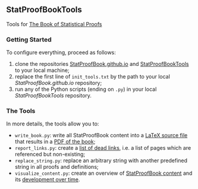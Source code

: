 ## StatProofBookTools

Tools for [The Book of Statistical Proofs](https://statproofbook.github.io/)

### Getting Started

To configure everything, proceed as follows:
1. clone the repositories [StatProofBook.github.io](https://github.com/StatProofBook/StatProofBook.github.io) and [StatProofBookTools](https://github.com/StatProofBook/StatProofBookTools) to your local machine;
2. replace the first line of `init_tools.txt` by the path to your local *StatProofBook.github.io* repository;
3. run any of the Python scripts (ending on `.py`) in your local *StatProofBookTools* repository.

### The Tools

In more details, the tools allow you to:
* `write_book.py`: write all StatProofBook content into a [LaTeX source file](https://github.com/StatProofBook/StatProofBookTools/blob/master/write_book/StatProofBook.tex) that results in a [PDF of the book](https://github.com/StatProofBook/StatProofBookTools/blob/master/write_book/StatProofBook.pdf);
* `report_links.py`: create a [list of dead links](https://github.com/StatProofBook/StatProofBookTools/blob/master/report_links/Dead_Links.txt), i.e. a list of pages which are referenced but non-existing;
* `replace_string.py`: replace an arbitrary string with another predefined string in all proofs and definitions;
* `visualize_content.py`: create an overview of [StatProofBook content](https://github.com/StatProofBook/StatProofBookTools/blob/master/visualize_content/Content.png) and its [development over time](https://github.com/StatProofBook/StatProofBookTools/blob/master/visualize_content/Development.png).
